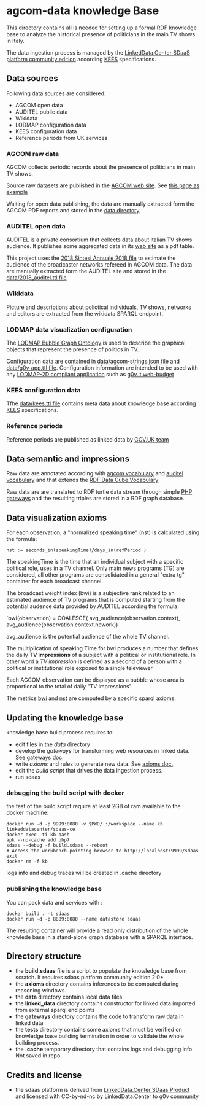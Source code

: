 # agcom-data knowledge Base

This directory contains all is needed for setting up a formal RDF knowledge base to analyze 
the historical presence of politicians in the main TV shows in Italy.

The data ingestion process is managed by the [LinkedData.Center SDaaS platform community edition](https://github.com/linkeddatacenter/sdaas-ce) according [KEES](http://linkeddata.center/kees) specifications. 

## Data sources

Following data sources are considered:

- AGCOM open data 
- AUDITEL public data
- Wikidata
- LODMAP configuration data
- KEES configuration data
- Reference periods from UK services


### AGCOM raw data

AGCOM collects periodic records about the presence of politicians in main TV shows.

Source raw datasets are published in the [AGCOM web site](https://www.agcom.it/).
See [this page as example](https://www.agcom.it/documentazione/documento?p_p_auth=fLw7zRht&p_p_id=101_INSTANCE_ls3TZlzsK0hm&p_p_lifecycle=0&p_p_col_id=column-1&p_p_col_count=1&_101_INSTANCE_ls3TZlzsK0hm_struts_action=%2Fasset_publisher%2Fview_content&_101_INSTANCE_ls3TZlzsK0hm_assetEntryId=14262570&_101_INSTANCE_ls3TZlzsK0hm_type=document)

Waiting for open data publishing, the data are manually extracted form the AGCOM PDF reports and stored in the  [data directory](data)

### AUDITEL open data

AUDITEL is a private consortium that collects data about italian TV shows audience. It publishes some
aggregated data in its [web site](http://www.auditel.it/dati/) as a pdf table.

This project uses the  [2018 Sintesi Annuale 2018 file](http://www.auditel.it/media/filer_public/40/ad/40ad8125-d438-4dc9-af36-19c5320e436f/sintesi_annuale_2018.pdf)
to estimate the audience of the broadcaster networks refereed in AGCOM data. The data are manually extracted 
form the AUDITEL site and stored in the  [data/2018_auditel.ttl file](data/2018_auditel.ttl)

### Wikidata 

Picture and descriptions about polictical individuals, TV shows, networks and editors are extracted from the wikidata SPARQL endpoint.

### LODMAP data visualization configuration

The [LODMAP Bubble Graph Ontology](https://github.com/linkeddatacenter/LODMAP-ontologies/tree/master/v1/bgo) 
is used to describe the graphical objects that represent the presence of politics in TV.
  
Configuration data are contained in [data/agcom-strings.json file](data/agcom-strings.json) and  [data/g0v_app.ttl file](data/0v_app.ttl). Configuration information are intended to be used with any [LODMAP-2D compliant application](https://it.linkeddata.center/p/lodmap2d) such as [g0v.it web-budget](https://github.com/g0v-it/web-budget)

### KEES configuration data

Tfhe [data/kees.ttl file](data/kees.ttl) contains meta data about knowledge base according [KEES](http://linkeddata.center/kees) specifications. 

### Reference periods

Reference periods are published as linked data by [GOV.UK team](http://reference.data.gov.uk/)


## Data semantic and impressions

Raw data are annotated according with [agcom vocabulary](https://g0v-it.github.io/ontologies/agcom) 
and [auditel vocabulary](https://g0v-it.github.io/ontologies/auditel) and that extends 
the [RDF Data Cube Vocabulary](https://www.w3.org/TR/vocab-data-cube/) 

Raw data are are translated to RDF turtle data stream through simple [PHP gateways](gateways) and
the resulting triples are stored in a RDF graph database.

##  Data visualization axioms

For each observation, a "normalized speaking time" (nst) is calculated using the formula:

`nst := seconds_in(speakingTime)/days_in(refPeriod )` 

The speakingTime is the time that an individual subject with a specific political role, uses in a TV channel.
Only main news programs (TG) are considered, all other programs are consolidated in a general "extra tg" container for each broadcast channel.


The broadcast weight index (bwi) is a subjective rank related to an estimated audience of TV programs 
that is computed starting from the potential audence data provided by AUDITEL according the formula:

`bwi(observation) = COALESCE( avg_audience(observation.context), avg_audience(observation.context.nework))

avg_audience is the potential audience of the whole TV channel.

The multiplication of speaking Time for bwi produces a number that defines the daily **TV impressions** 
of a subject with a political or institutional role. In other word a *TV impression*
is defined as a second of a person with a political or institutional role exposed to a single televiewer


Each AGCOM observation can be displayed as a bubble whose area is proportional to the total of daily "TV impressions".

The metrics [bwi](axioms/025_compute_bwi.sparql_update) and [nst](axioms/024_compute_nst.sparql_update)
are computed by a specific sparql axioms. 



## Updating the knowledge base

knowledge base build process requires to:

- edit files in the *data* directory
- develop the *gateways* for transforming web resources in linked data. See [gateways doc.](gateways/README.md)
- write *axioms* and rules to generate new data. See [axioms doc.](axioms/README.md)
- edit the *build script* that drives the data ingestion process.
- run sdaas

### debugging the build script with docker

the test of the build script require at least 2GB of ram available to the docker machine:

```
docker run -d -p 9999:8080 -v $PWD/.:/workspace --name kb linkeddatacenter/sdaas-ce
docker exec -ti kb bash
apk --no-cache add php7
sdaas --debug -f build.sdaas --reboot
# Access the workbench pointing browser to http://localhost:9999/sdaas
exit
docker rm -f kb
```

logs info and debug traces will be created in .cache directory


 
### publishing  the knowledge base

You can pack data and services with :

```
docker build . -t sdaas
docker run -d -p 8889:8080 --name datastore sdaas
```

The resulting container will provide a read only distribution of the whole knowlede base in a stand-alone graph database with a SPARQL interface.


## Directory structure

- the **build.sdaas** file is a script to populate the knowledge base from scratch. It requires sdaas platform community edition 2.0+
- the **axioms** directory contains inferences to be computed during reasoning windows.
- the **data** directory contains local data files
- the **linked_data** directory contains constructor for linked data imported from external sparql end points
- the **gateways** directory contains the code to transform raw data in linked data
- the **tests** directory contains some axioms that must be verified on knowledge base building termination
  in order to validate the whole building process.
- the **.cache** temporary directory that contains logs and debugging info. Not saved in repo.


## Credits and license

- the sdaas platform is derived from [LinkedData.Center SDaas Product](https://it.linkeddata.center/p/sdaas) and licensed with CC-by-nd-nc by LinkedData.Center to g0v community
